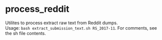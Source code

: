 # process_reddit
Utilites to process extract raw text from Reddit dumps.<br> Usage: `bash extract_submission_text.sh RS_2017-11`. For comments, see the sh file contents.
